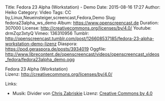 Title: Fedora 23 Alpha (Workstation) - Demo
Date: 2015-08-16 17:27
Author: Heiko
Category: Video
Tags: CC by,Linux,Neueinsteiger,screencast,Fedora,Demo
Slug: fedora23alpha_ws_demo
Album: https://www.openscreencast.de
Duration: 307000
License: http://creativecommons.org/licenses/by/4.0/
Youtube: drmZqz3xtyQ
Vimeo: 136310956
Tumblr: http://openscreencast.tumblr.com/post/126608537185/fedora-23-alpha-workstation-demo-lizenz
Diaspora: https://pod.geraspora.de/posts/3934019
Oggfile: http://www.librecontent.de/openscreencast/videos/openscreencast_videos_fedora/fedora23alpha_demo.ogg

Fedora 23 Alpha (Workstation)  
Lizenz: <http://creativecommons.org/licenses/by/4.0/>

Links:

  * Musik: Divider von [Chris Zabriskie](http://chriszabriskie.com/ "Link zu chriszabriskie.com") Lizenz: [Creative Commons by 4.0](http://creativecommons.org/licenses/by/4.0/ "Link zu creativecommons.org")

